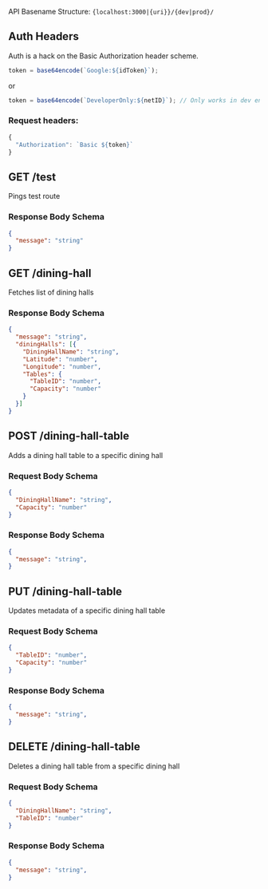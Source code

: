 API Basename Structure: `{localhost:3000|{uri}}/{dev|prod}/`

## Auth Headers

Auth is a hack on the Basic Authorization header scheme. 

```javascript
token = base64encode(`Google:${idToken}`);
```

or

```javascript
token = base64encode(`DeveloperOnly:${netID}`); // Only works in dev env
```

### Request headers:

```javascript
{
  "Authorization": `Basic ${token}`
}
```

## GET /test

Pings test route

### Response Body Schema

```json
{
  "message": "string"
}
```

## GET /dining-hall

Fetches list of dining halls

### Response Body Schema

```json
{
  "message": "string",
  "diningHalls": [{
    "DiningHallName": "string",
    "Latitude": "number",
    "Longitude": "number",
    "Tables": {
      "TableID": "number",
      "Capacity": "number"
    }
  }]
}
```

## POST /dining-hall-table

Adds a dining hall table to a specific dining hall

### Request Body Schema

```json
{
  "DiningHallName": "string",
  "Capacity": "number"
}
```

### Response Body Schema

```json
{
  "message": "string",
}
```

## PUT /dining-hall-table

Updates metadata of a specific dining hall table

### Request Body Schema

```json
{
  "TableID": "number",
  "Capacity": "number"
}
```

### Response Body Schema

```json
{
  "message": "string",
}
```

## DELETE /dining-hall-table

Deletes a dining hall table from a specific dining hall 

### Request Body Schema

```json
{
  "DiningHallName": "string",
  "TableID": "number"
}
```

### Response Body Schema

```json
{
  "message": "string",
}
```